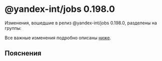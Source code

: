 # @yandex-int/jobs 0.198.0

<!-- ЧЕЛОВЕЧЕСКОЕ ВСТУПЛЕНИЕ -->

Изменения, вошедшие в релиз @yandex-int/jobs 0.198.0, разделены на группы:

Все важные изменения подробно описаны [ниже](#Пояснения).

## Пояснения

